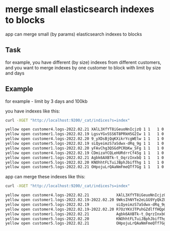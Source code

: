 # merge small elasticsearch indexes to blocks
app can merge small (by params) elasticsearch indexes to blocks

## Task
for example, you have different (by size) indexes from different customers,
and you want to merge indexes by one customer to block with limit by size and days

## Example
for example - limit by 3 days and 100kb

you have indexes like this:
```bash
curl -XGET "http://localhost:9200/_cat/indices?s=index"

yellow open customer4.logs-2022.02.21 XAlL3XfYT8iGeuoNnIcjzQ 1 1   1 0  37.5kb  37.5kb
yellow open customer1.logs-2022.02.19 LgsvYGvSSS6T8PRkH5G2Iw 1 1   1 0  18.1kb  18.1kb
yellow open customer4.logs-2022.02.20 9_yXDsBjQqKXikrYcgWElw 1 1   1 0  37.5kb  37.5kb
yellow open customer5.logs-2022.02.19 sLQyeimzS7aSdwx-dRq_9g 1 1   1 0 128.1kb 128.1kb
yellow open customer1.logs-2022.02.20 yFAvChg3QSGdPCRbKw_SFg 1 1   1 0  18.1kb  18.1kb
yellow open customer4.logs-2022.02.19 CDmizaYCQLeHURdrrCf45g 1 1   1 0  37.5kb  37.5kb
yellow open customer1.logs-2022.02.21 Agbk6AXBTk-t_OqrzInxbQ 1 1   1 0  18.1kb  18.1kb
yellow open customer5.logs-2022.02.20 KNOhhtFLTuiJBphJbifThg 1 1   1 0 128.1kb 128.1kb
yellow open customer5.logs-2022.02.21 OHpojuLrQAaNmFmeQTf7Gg 1 1   1 0 128.1kb 128.1kb
```

app can merge these indexes like this:
```bash
curl -XGET "http://localhost:9200/_cat/indices?s=index"

yellow open customer4.logs-2022.02.21            XAlL3XfYT8iGeuoNnIcjzQ 1 1   1 0  37.7kb  37.7kb
yellow open customer1.logs-2022.02.19-2022.02.20 9WksIhNYTe2eLGG9YyQkZQ 1 1   2 0  19.5kb  19.5kb
yellow open customer5.logs-2022.02.19            sLQyeimzS7aSdwx-dRq_9g 1 1   1 0 128.2kb 128.2kb
yellow open customer4.logs-2022.02.19-2022.02.20 R7OzYKVJTPuhGZdlffHQpQ 1 1   2 0  40.3kb  40.3kb
yellow open customer1.logs-2022.02.21            Agbk6AXBTk-t_OqrzInxbQ 1 1   1 0  18.2kb  18.2kb
yellow open customer5.logs-2022.02.20            KNOhhtFLTuiJBphJbifThg 1 1   1 0 128.2kb 128.2kb
yellow open customer5.logs-2022.02.21            OHpojuLrQAaNmFmeQTf7Gg 1 1   1 0 128.2kb 128.2kb
```

## 